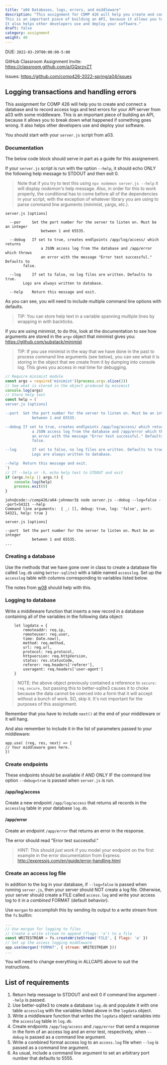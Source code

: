 ```yaml
---
title: "a04 Databases, logs, errors, and middleware"
description: "This assignment for COMP 426 will help you create and connect a database and to record access and error logs and for your API server from a03 with some middleware.
This is an important piece of building an API, because it allows you to break down what happened if something goes wrong.
It also helps other developers use and deploy your software."
draft: false
category: assignment
weight: 40
---
```


DUE: `2022-03-29T00:00:00-5:00`

GitHub Classroom Assignment Invite: https://classroom.github.com/a/GQsrzvZT

Issues: https://github.com/comp426-2022-spring/a04/issues

## Logging transactions and handling errors

This assignment for COMP 426 will help you to create and connect a database and to record access logs and test errors for your API server from a03 with some middleware.
This is an important piece of building an API, because it allows you to break down what happened if something goes wrong.
It also helps other developers use and deploy your software.

You should start with your `server.js` script from a03.

### Documentation

The below code block should serve in part as a guide for this assignement.

If your `server.js` script is run with the option `--help`, it should echo ONLY the following help message to STDOUT and then exit 0.

> Note that if you try to test this using `npx nodemon server.js --help` it will display *nodemon's* help message.
> Also, in order for this to work properly, the conditional has to come before all of the dependencies in your script, with the exception of whatever library you are using to parse command line arguments (minimist, yargs, etc.).

```
server.js [options]

  --por		Set the port number for the server to listen on. Must be an integer
              	between 1 and 65535.

  --debug	If set to true, creates endlpoints /app/log/access/ which returns
              	a JSON access log from the database and /app/error which throws 
              	an error with the message "Error test successful." Defaults to 
		false.

  --log		If set to false, no log files are written. Defaults to true.
		Logs are always written to database.

  --help	Return this message and exit.
```

As you can see, you will need to include multiple command line options with defaults.

> TIP: You can store help text in a variable spanning multiple lines by wrapping in with backticks.

If you are using minimist, to do this, look at the documentation to see how arguments are stored in the `argv` object that minimist gives you: https://github.com/substack/minimist 

> TIP: If you use minimist in the way that we have done in the past to process command line arguments (see below), you can see what it is storing in the object that we create from it by dumping into console log. This gives you access in real time for debugging.

```server.js
// Require minimist module
const args = require('minimist')(process.argv.slice(2))
// See what is stored in the object produced by minimist
console.log(args)
// Store help text 
const help = (`
server.js [options]

--port	Set the port number for the server to listen on. Must be an integer
            between 1 and 65535.

--debug	If set to true, creates endlpoints /app/log/access/ which returns
            a JSON access log from the database and /app/error which throws 
            an error with the message "Error test successful." Defaults to 
            false.

--log		If set to false, no log files are written. Defaults to true.
            Logs are always written to database.

--help	Return this message and exit.
`)
// If --help or -h, echo help text to STDOUT and exit
if (args.help || args.h) {
    console.log(help)
    process.exit(0)
}
```

```run example
john@code:~/comp426/a04-johnmar3$ node server.js --debug --log=false --port=54321 --help
Command line arguments:  { _: [], debug: true, log: 'false', port: 54321, help: true }

server.js [options]

--port  Set the port number for the server to listen on. Must be an integer
            between 1 and 65535.
...
```

### Creating a database

Use the methods that we have gone over in class to create a database file called `log.db` using `better-sqlite3` with a table named `accesslog`.
Set up the `accesslog` table with columns corresponding to variables listed below. 

The notes from [w08](w/08) should help with this.

### Logging to database

Write a middleware function that inserts a new record in a database containing all of the variables in the following data object:

```
    let logdata = {
        remoteaddr: req.ip,
        remoteuser: req.user,
        time: Date.now(),
        method: req.method,
        url: req.url,
        protocol: req.protocol,
        httpversion: req.httpVersion,
        status: res.statusCode,
        referer: req.headers['referer'],
        useragent: req.headers['user-agent']
    }
```

> NOTE: the above object previously contained a reference to `secure: req.secure,` but passing this to better-sqlite3 causes it to choke because the data cannot be coerced into a form that it will accept without a bunch of work. SO, skip it. It's not important for the purposes of this assignment.
 
Remember that you have to include `next()` at the end of your middleware or it will hang.

And also remember to include it in the list of parameters passed to your middleware:

```
app.use( (req, res, next) => {
// Your middleware goes here.
})
```

### Create endpoints

These endpoints should be available if AND ONLY IF the command line option `--debug=true` is passed when `server.js` is run.

#### /app/log/access

Create a new endpoint `/app/log/access` that returns all records in the `accesslog` table in your database `log.db`.

#### /app/error

Create an endpoint `/app/error` that returns an error in the response.

The error should read "Error test successful."

>HINT: This should *just work* if you model your endpoint on the first example in the error documentation from Express: http://expressjs.com/en/guide/error-handling.html

### Create an access log file

In addition to the log in your database, if `--log=false` is passed when running `server.js`, then your server should NOT create a log file.
Otherwise, your server should create a FILE called `access.log` and write your access log to it in a *combined* FORMAT (default behavior).

Use `morgan` to accomplish this by sending its output to a write stream from the `fs` builtin:

```server.js
...
// Use morgan for logging to files
// Create a write stream to append (flags: 'a') to a file
const WRITESTREAM = fs.createWriteStream('FILE', { flags: 'a' })
// Set up the access logging middleware
app.use(morgan('FORMAT', { stream: WRITESTREAM }))
...
```

You will need to change everything in ALLCAPS above to suit the instructions.

## List of requirements

1. Return help message to STDOUT and exit 0 if command line argument `--help` is passed.
2. Use better-sqlite3 to create a database `log.db` and populate it with one table `accesslog` with the variables listed above in the `logdata` object.
3. Write a middleware function that writes the `logdata` object variables into the `accesslog` table in `log.db`.
4. Create endpoints `/app/log/access` and `/app/error` that send a response in the form of an access log and an error test, respectively, when `--debug` is passed as a command line argument.
5. Write a combined format access log to an `access.log` file when `--log` is passed as a command line argument.
6. As usual, include a command line argument to set an arbitrary port number that defaults to 5555.
